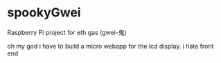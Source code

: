 # spookyGwei
Raspberry Pi project for eth gas (gwei-鬼)


oh my god i have to build a micro webapp for the lcd display. i hate front end